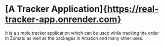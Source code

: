 # [A Tracker Application]{https://real-tracker-app.onrender.com}
It is a simple tracker application which can be used while tracking the order in Zomato as well as the packages in Amazon and many other uses.

